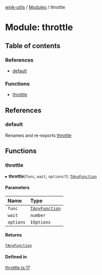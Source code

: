 [wink-utils](../README.md) / [Modules](../modules.md) / throttle

# Module: throttle

## Table of contents

### References

- [default](throttle.md#default)

### Functions

- [throttle](throttle.md#throttle)

## References

### default

Renames and re-exports [throttle](throttle.md#throttle)

## Functions

### throttle

▸ **throttle**(`func`, `wait`, `options?`): [`TAnyFunction`](debounce.md#tanyfunction)

#### Parameters

| Name | Type |
| :------ | :------ |
| `func` | [`TAnyFunction`](debounce.md#tanyfunction) |
| `wait` | `number` |
| `options` | `IOptions` |

#### Returns

[`TAnyFunction`](debounce.md#tanyfunction)

#### Defined in

[throttle.ts:17](https://github.com/huahuahuahuahuahua/wink-utils/blob/143c432/src/throttle.ts#L17)
